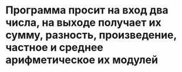 # Программа просит на вход два числа, на выходе получает их сумму, разность, произведение, частное и среднее арифметическое их модулей

